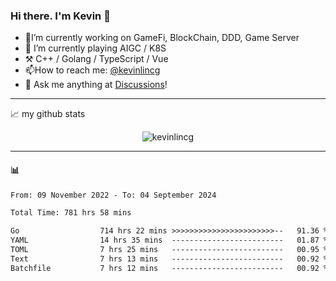 ### Hi there. I'm Kevin 👋

- 🔭I’m currently working on GameFi, BlockChain, DDD, Game Server
- 🌱 I’m currently playing AIGC / K8S
-   :hammer_and_pick: C++ / Golang / TypeScript / Vue
- 📫How to reach me: [@kevinlincg](https://twitter.com/kevinlincg) 
-   :thought_balloon: Ask me anything at [Discussions](https://github.com/kevinlincg/kevinlincg/issues/new)!

---

📈 my github stats

<p align="center"> <img src="https://github-readme-stats-ouuan.vercel.app/api?username=kevinlincg&theme=dark&show_icons=true&count_private=true" alt="kevinlincg" />

---

#### :bar_chart: 

<!--START_SECTION:waka-->

```txt
From: 09 November 2022 - To: 04 September 2024

Total Time: 781 hrs 58 mins

Go                  714 hrs 22 mins >>>>>>>>>>>>>>>>>>>>>>>--   91.36 %
YAML                14 hrs 35 mins  -------------------------   01.87 %
TOML                7 hrs 25 mins   -------------------------   00.95 %
Text                7 hrs 13 mins   -------------------------   00.92 %
Batchfile           7 hrs 12 mins   -------------------------   00.92 %
```

<!--END_SECTION:waka-->
